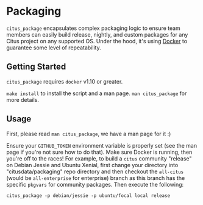 # Packaging

`citus_package` encapsulates complex packaging logic to ensure team members can easily build release, nightly, and custom packages for any Citus project on any supported OS. Under the hood, it's using [Docker][1] to guarantee some level of repeatability.

## Getting Started

`citus_package` requires `docker` v1.10 or greater.

`make install` to install the script and a man page. `man citus_package` for more details.

## Usage

First, please read `man citus_package`, we have a man page for it :)

Ensure your `GITHUB_TOKEN` environment variable is properly set (see the man page if you're not sure how to do that). Make sure Docker is running, then you're off to the races! For example, to build a `citus` community "release" on Debian Jessie and Ubuntu Xenial, first change your directory into "citusdata/packaging" repo directory and then checkout the `all-citus` (would be `all-enterprise` for enterprise) branch as this branch has the specific `pkgvars` for community packages. Then execute the following:

`citus_package -p debian/jessie -p ubuntu/focal local release`

[1]: https://www.docker.com
